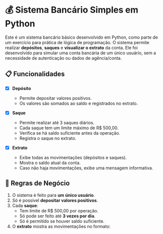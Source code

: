 # 💰 Sistema Bancário Simples em Python

Este é um sistema bancário básico desenvolvido em Python, como parte de um exercício para prática de lógica de programação. O sistema permite realizar **depósitos**, **saques** e **visualizar o extrato** da conta. Ele foi desenvolvido para simular uma conta bancária de um único usuário, sem a necessidade de autenticação ou dados de agência/conta.

## 📋 Funcionalidades

- [x] **Depósito**
  - Permite depositar valores positivos.
  - Os valores são somados ao saldo e registrados no extrato.

- [x] **Saque**
  - Permite realizar até 3 saques diários.
  - Cada saque tem um limite máximo de R$ 500,00.
  - Verifica se há saldo suficiente antes da operação.
  - Registra o saque no extrato.

- [x] **Extrato**
  - Exibe todas as movimentações (depósitos e saques).
  - Mostra o saldo atual da conta.
  - Caso não haja movimentações, exibe uma mensagem informativa.

## 📌 Regras de Negócio

1. O sistema é feito para **um único usuário**.
2. Só é possível **depositar valores positivos**.
3. Cada **saque**:
   - Tem limite de R$ 500,00 por operação.
   - Só pode ser feito até **3 vezes por dia**.
   - Só é permitido se houver saldo suficiente.
4. O **extrato** mostra as movimentações no formato:
